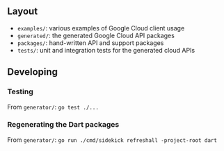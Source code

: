 ## Layout

- `examples/`: various examples of Google Cloud client usage
- `generated/`: the generated Google Cloud API packages
- `packages/`: hand-written API and support packages
- `tests/`: unit and integration tests for the generated cloud APIs

## Developing

### Testing

From `generator/`: `go test ./...`

### Regenerating the Dart packages

From `generator/`: `go run ./cmd/sidekick refreshall -project-root dart`
